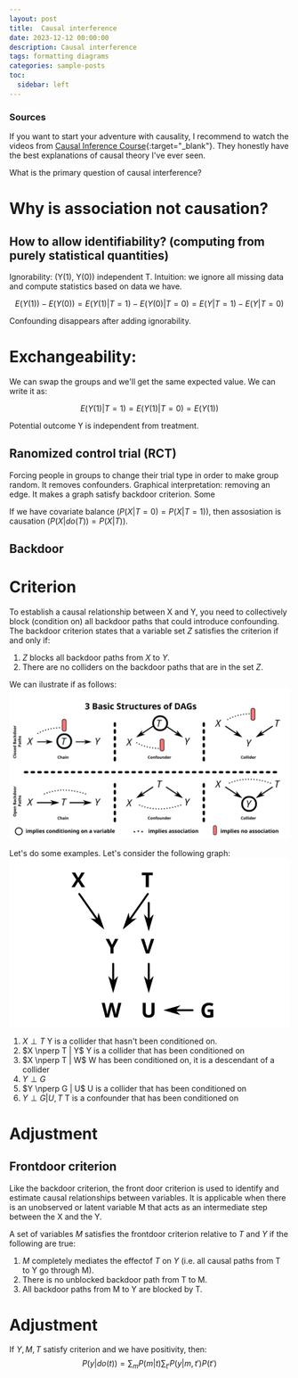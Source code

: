 ```yaml
---
layout: post
title:  Causal interference
date: 2023-12-12 00:00:00
description: Causal interference
tags: formatting diagrams
categories: sample-posts
toc:
  sidebar: left
---
```


### Sources

If you want to start your adventure with causality, I recommend to watch the videos from [Causal Inference Course](https://www.bradyneal.com/causal-inference-course){:target="_blank"}. They honestly have the best explanations of causal theory I've ever seen.

What is the primary question of causal interference?

# Why is association not causation?

## How to allow identifiability? (computing from purely statistical quantities)

Ignorability: (Y(1), Y(0)) independent T. Intuition: we ignore all missing data and compute statistics based on data we have.

$$E(Y(1)) - E(Y(0)) = E(Y(1)|T = 1) - E(Y(0) | T = 0) = E(Y|T = 1) - E(Y|T = 0)$$

Confounding disappears after adding ignorability.

# Exchangeability:

We can swap the groups and we'll get the same expected value. We can write it as:

$$E(Y(1) | T = 1) = E(Y(1) | T = 0)= E(Y(1))$$

Potential outcome Y is independent from treatment.

## Ranomized control trial (RCT)

Forcing people in groups to change their trial type in order to make group random. It removes confounders. Graphical interpretation: removing an edge. It makes a graph satisfy backdoor criterion. Some 

If we have covariate balance ($P(X | T = 0) = P(X | T = 1)$), then assosiation is causation ($P(X | do(T)) = P (X | T)$).

## Backdoor 

# Criterion

To establish a causal relationship between X and Y, you need to collectively block (condition on) all backdoor paths that could introduce confounding. 
The backdoor criterion states that a variable set $Z$ satisfies the criterion if and only if:
1. $Z$ blocks all backdoor paths from $X$ to $Y$.
2. There are no colliders on the backdoor paths that are in the set $Z$.

We can ilustrate if as follows:
![Backdoor](/assets/img/openbackdoor.svg)

Let's do some examples. Let's consider the following graph:
![Backdoor-example](/assets/img/biasexamples.svg)

1. $X \perp T$
Y is a collider that hasn't been conditioned on.
2. $X \nperp T | Y$
Y is a collider that has been conditioned on
3. $X \nperp T | W$
W has been conditioned on, it is a descendant of a collider 
4. $Y \perp G$
5. $Y \nperp G | U$
U is a collider that has been conditioned on
6. $Y \perp G | U, T$
T is a confounder that has been conditioned on

# Adjustment


## Frontdoor criterion

Like the backdoor criterion, the front door criterion is used to identify and estimate causal relationships between variables. It is applicable when there is an unobserved or latent variable M that acts as an intermediate step between the X and the Y. 

A set of variables $M$ satisfies the frontdoor criterion relative to $T$ and $Y$ if the following are true:
1. $M$ completely mediates the effectof $T$ on $Y$ (i.e. all causal paths from T to Y go through M).
2. There is no unblocked backdoor path from T to M.
3. All backdoor paths from M to Y are blocked by T.


# Adjustment
If $Y, M, T$ satisfy criterion and we have positivity, then:
$$ P(y|do(t)) = \sum_m P(m|t) \sum _{t'} P(y|m, t')P(t') $$

